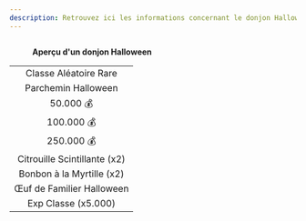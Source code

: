 ```yaml
---
description: Retrouvez ici les informations concernant le donjon Halloween
---
```


<figure><img src="../.gitbook/assets/Les_Donjons/Portail_Halloween.png" alt=""><figcaption><p><strong>Aperçu d'un donjon Halloween</strong></p></figcaption></figure>

|                              |
|:----------------------------:|
| Classe Aléatoire Rare        |
| Parchemin Halloween          |
| 50.000 💰                    |
| 100.000 💰                   |
| 250.000 💰                   |
| Citrouille Scintillante (x2) |
| Bonbon à la Myrtille (x2)    |
| Œuf de Familier Halloween    |
| Exp Classe (x5.000)          |